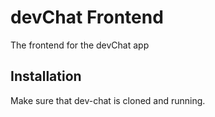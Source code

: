 # devChat Frontend

The frontend for the devChat app

## Installation

Make sure that dev-chat is cloned and running.
